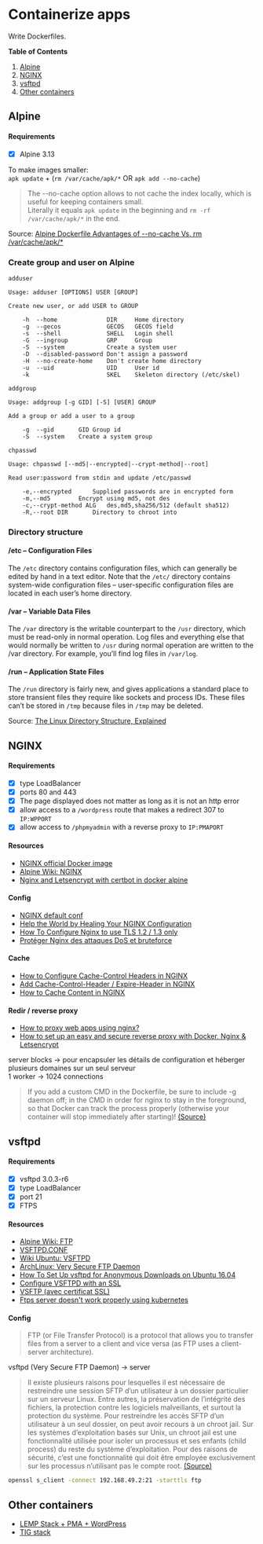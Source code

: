 # Containerize apps

Write Dockerfiles.

**Table of Contents**

1. [Alpine](#alpine)
2. [NGINX](#nginx)
3. [vsftpd](#vsftpd)
4. [Other containers](#other-containers)

## Alpine

#### Requirements

- [X] Alpine 3.13

To make images smaller:  
`apk update` + (`rm /var/cache/apk/*` OR `apk add --no-cache`)

> The --no-cache option allows to not cache the index locally, which is useful for keeping containers small.  
Literally it equals `apk update` in the beginning and `rm -rf /var/cache/apk/*` in the end.

Source: [Alpine Dockerfile Advantages of --no-cache Vs. rm /var/cache/apk/*](https://stackoverflow.com/questions/49118579/alpine-dockerfile-advantages-of-no-cache-vs-rm-var-cache-apk/49119046)

### Create group and user on Alpine

`adduser`

```
Usage: adduser [OPTIONS] USER [GROUP]

Create new user, or add USER to GROUP

	-h	--home				DIR		Home directory
	-g	--gecos				GECOS	GECOS field
	-s	--shell				SHELL	Login shell
	-G	--ingroup			GRP		Group
	-S	--system			Create a system user
	-D	--disabled-password	Don't assign a password
	-H	--no-create-home	Don't create home directory
	-u	--uid				UID		User id
	-k						SKEL	Skeleton directory (/etc/skel)
```

`addgroup`

```
Usage: addgroup [-g GID] [-S] [USER] GROUP

Add a group or add a user to a group

	-g	--gid		GID	Group id
	-S	--system	Create a system group
```

`chpasswd`

```
Usage: chpasswd [--md5|--encrypted|--crypt-method|--root]

Read user:password from stdin and update /etc/passwd

	-e,--encrypted		Supplied passwords are in encrypted form
	-m,--md5		Encrypt using md5, not des
	-c,--crypt-method ALG	des,md5,sha256/512 (default sha512)
	-R,--root DIR		Directory to chroot into
```

### Directory structure

#### /etc – Configuration Files

The `/etc` directory contains configuration files, which can generally be edited by hand in a text editor. Note that the `/etc/` directory contains system-wide configuration files – user-specific configuration files are located in each user’s home directory.

#### /var – Variable Data Files

The `/var` directory is the writable counterpart to the `/usr` directory, which must be read-only in normal operation. Log files and everything else that would normally be written to `/usr` during normal operation are written to the /var directory. For example, you’ll find log files in `/var/log`.

#### /run – Application State Files

The `/run` directory is fairly new, and gives applications a standard place to store transient files they require like sockets and process IDs. These files can’t be stored in `/tmp` because files in `/tmp` may be deleted.

Source: [The Linux Directory Structure, Explained](https://www.howtogeek.com/117435/htg-explains-the-linux-directory-structure-explained/)

## NGINX

#### Requirements

- [X] type LoadBalancer
- [X] ports 80 and 443
- [X] The page displayed does not matter as long as it is not an http error
- [X] allow access to a `/wordpress` route that makes a redirect 307 to `IP:WPPORT`
- [X] allow access to `/phpmyadmin` with a reverse proxy to `IP:PMAPORT`

#### Resources

- [NGINX official Docker image](https://hub.docker.com/_/nginx)
- [Alpine Wiki: NGINX](https://wiki.alpinelinux.org/wiki/Nginx)
- [Nginx and Letsencrypt with certbot in docker alpine](https://geko.cloud/nginx-and-ssl-with-certbot-in-docker-alpine/)

#### Config

- [NGINX default conf](https://tutoriel-nginx.readthedocs.io/fr/latest/Basic_Config.html)
- [Help the World by Healing Your NGINX Configuration](https://www.nginx.com/blog/help-the-world-by-healing-your-nginx-configuration/)
- [How To Configure Nginx to use TLS 1.2 / 1.3 only](https://www.cyberciti.biz/faq/configure-nginx-to-use-only-tls-1-2-and-1-3/)
- [Protéger Nginx des attaques DoS et bruteforce](https://www.malekal.com/proteger-nginx-attaques-dos-bruteforce/)

#### Cache

- [How to Configure Cache-Control Headers in NGINX](https://www.cloudsavvyit.com/3782/how-to-configure-cache-control-headers-in-nginx/)
- [Add Cache-Control-Header / Expire-Header in NGINX](https://www.digitalocean.com/community/questions/add-cache-control-header-expire-header-in-nginx)
- [How to Cache Content in NGINX](https://www.tecmint.com/cache-content-with-nginx/)

#### Redir / reverse proxy

- [How to proxy web apps using nginx?](https://gist.github.com/soheilhy/8b94347ff8336d971ad0)
- [How to set up an easy and secure reverse proxy with Docker, Nginx & Letsencrypt](https://www.freecodecamp.org/news/docker-nginx-letsencrypt-easy-secure-reverse-proxy-40165ba3aee2/)

server blocks -> pour encapsuler les détails de configuration et héberger plusieurs domaines sur un seul serveur  
1 worker -> 1024 connections

> If you add a custom CMD in the Dockerfile, be sure to include -g daemon off; in the CMD in order for nginx to stay in the foreground, so that Docker can track the process properly (otherwise your container will stop immediately after starting)!  [(Source)](https://hub.docker.com/_/nginx)

## vsftpd

#### Requirements

- [X] vsftpd 3.0.3-r6
- [X] type LoadBalancer
- [X] port 21
- [X] FTPS

#### Resources

- [Alpine Wiki: FTP](https://wiki.alpinelinux.org/wiki/FTP)
- [VSFTPD.CONF](http://vsftpd.beasts.org/vsftpd_conf.html)
- [Wiki Ubuntu: VSFTPD](https://doc.ubuntu-fr.org/vsftpd)
- [ArchLinux: Very Secure FTP Daemon](https://wiki.archlinux.org/index.php/Very_Secure_FTP_Daemon)
- [How To Set Up vsftpd for Anonymous Downloads on Ubuntu 16.04](https://www.digitalocean.com/community/tutorials/how-to-set-up-vsftpd-for-anonymous-downloads-on-ubuntu-16-04)
- [Configure VSFTPD with an SSL](https://www.liquidweb.com/kb/configure-vsftpd-ssl/)
- [VSFTP (avec certificat SSL)](http://ressources-info.fr/tutoriels-systemes/afficher/8/)
- [Ftps server doesn't work properly using kubernetes](https://stackoverflow.com/questions/60458028/ftps-server-doesnt-work-properly-using-kubernetes)

#### Config

> FTP (or File Transfer Protocol) is a protocol that allows you to transfer files from a server to a client and vice versa (as FTP uses a client-server architecture).

vsftpd (Very Secure FTP Daemon) -> server

> Il existe plusieurs raisons pour lesquelles il est nécessaire de restreindre une session SFTP d’un utilisateur à un dossier particulier sur un serveur Linux. Entre autres, la préservation de l’intégrité des fichiers, la protection contre les logiciels malveillants, et surtout la protection du système.
Pour restreindre les accès SFTP d’un utilisateur à un seul dossier, on peut avoir recours à un chroot jail.  Sur les systèmes d’exploitation basés sur Unix, un chroot jail est une fonctionnalité utilisée pour isoler un processus et ses enfants (child process) du reste du système d’exploitation. Pour des raisons de sécurité, c’est une fonctionnalité qui doit être employée exclusivement sur les processus n’utilisant pas le compte root.  [(Source)](https://homputersecurity.com/2019/05/14/mise-en-place-dune-restriction-chroot-jail-sur-un-dossier-nappartenant-pas-au-compte-root/)

```sh
openssl s_client -connect 192.168.49.2:21 -starttls ftp
```

## Other containers

- [LEMP Stack + PMA + WordPress](lemp-stack.md)
- [TIG stack](tig-stack.md)
